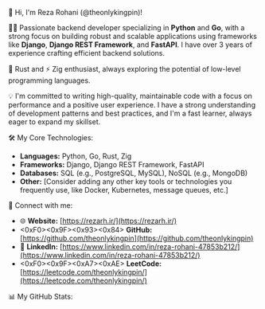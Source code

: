 👋 Hi, I'm Reza Rohani (@theonlykingpin)!

👨‍💻 Passionate backend developer specializing in **Python** and **Go**, with a strong focus on building robust and scalable applications using frameworks like **Django**, **Django REST Framework**, and **FastAPI**. I have over 3 years of experience crafting efficient backend solutions.

🦀 Rust and ⚡ Zig enthusiast, always exploring the potential of low-level programming languages.

💡 I'm committed to writing high-quality, maintainable code with a focus on performance and a positive user experience. I have a strong understanding of development patterns and best practices, and I'm a fast learner, always eager to expand my skillset.

🛠️ My Core Technologies:

* **Languages:** Python, Go, Rust, Zig
* **Frameworks:** Django, Django REST Framework, FastAPI
* **Databases:** SQL (e.g., PostgreSQL, MySQL), NoSQL (e.g., MongoDB)
* **Other:** [Consider adding any other key tools or technologies you frequently use, like Docker, Kubernetes, message queues, etc.]

🔗 Connect with me:

* 🌐 **Website:** [https://rezarh.ir/](https://rezarh.ir/)
* <0xF0><0x9F><0x93><0x84> **GitHub:** [https://github.com/theonlykingpin](https://github.com/theonlykingpin)
* 💼 **LinkedIn:** [https://www.linkedin.com/in/reza-rohani-47853b212/](https://www.linkedin.com/in/reza-rohani-47853b212/)
* <0xF0><0x9F><0xA7><0xAE> **LeetCode:** [https://leetcode.com/theonlykingpin/](https://leetcode.com/theonlykingpin/)

📊 My GitHub Stats:
